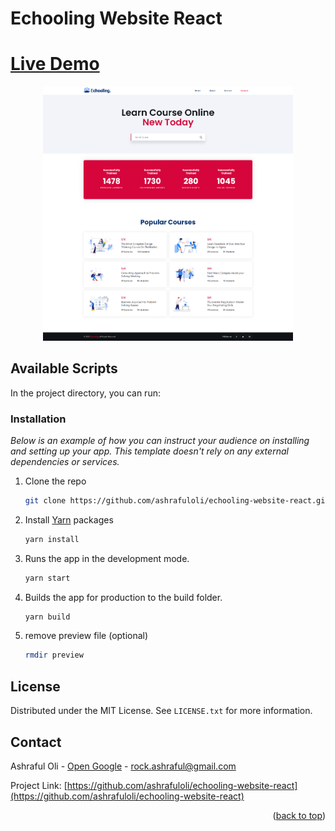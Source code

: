# Echooling Website React

# [Live Demo](https://ashrafuloli-echooling-react.netlify.app/)

<div align="center">
  <a href="https://ashrafuloli-echooling-react.netlify.app/" target="_blank">
    <img src="preview/home.png" alt="Logo" width="400">
  </a>
</div>

## Available Scripts

In the project directory, you can run:

### Installation

_Below is an example of how you can instruct your audience on installing and setting up your app. This template doesn't rely on any external dependencies or services._

1. Clone the repo
    ```sh
    git clone https://github.com/ashrafuloli/echooling-website-react.git
    ```
2. Install [Yarn](https://classic.yarnpkg.com/en/) packages
    ```sh
    yarn install
    ```
3. Runs the app in the development mode.
    ```sh
    yarn start
    ```
4. Builds the app for production to the build folder.
    ```sh
    yarn build
    ```
5. remove preview file (optional)
    ```sh
    rmdir preview
    ```

<!-- LICENSE -->

## License

Distributed under the MIT License. See `LICENSE.txt` for more information.

<!-- CONTACT -->

## Contact

Ashraful Oli - [Open Google](https://www.google.com/search?q=ashraful+oli) - rock.ashraful@gmail.com

Project Link: [https://github.com/ashrafuloli/echooling-website-react](https://github.com/ashrafuloli/echooling-website-react)

<p align="right">(<a href="#top">back to top</a>)</p>
